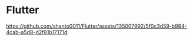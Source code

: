 # Flutter
https://github.com/shanto0011/Flutter/assets/135007992/5f0c3d59-b984-4cab-a5d8-d2f81b17171d
